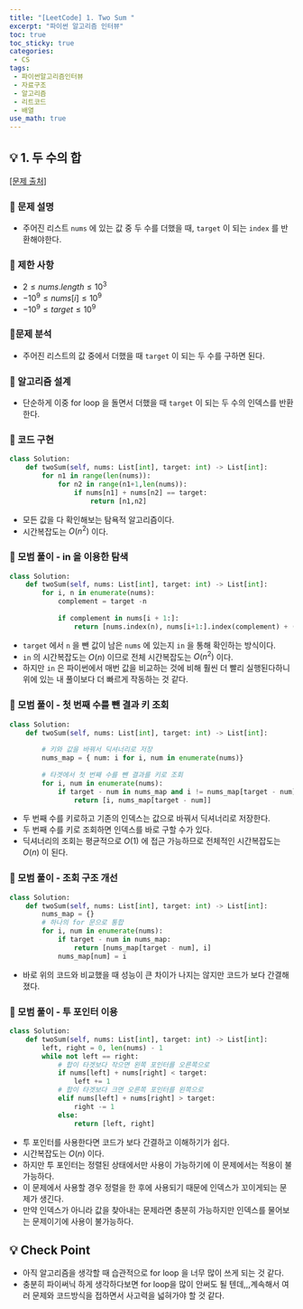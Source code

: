 ```yaml
---
title: "[LeetCode] 1. Two Sum "
excerpt: "파이썬 알고리즘 인터뷰"
toc: true
toc_sticky: true
categories:
 - CS
tags:
 - 파이썬알고리즘인터뷰
 - 자료구조
 - 알고리즘
 - 리트코드
 - 배열
use_math: true
---
```


## &#128161; 1. 두 수의 합
[[문제 출처]](https://leetcode.com/problems/two-sum/)

### &#128204; 문제 설명

- 주어진 리스트 <code>nums</code> 에 있는 값 중 두 수를 더했을 때, <code>target</code> 이 되는 <code>index</code> 를 반환해야한다. 

### &#128204; 제한 사항

- $2 \leq nums.length \leq 10^3$
- $-10^9 \leq nums[i] \leq 10^9$
- $-10^9 \leq target \leq 10^9$



### &#128204;문제 분석

- 주어진 리스트의 값 중에서 더했을 때 <code>target</code> 이 되는 두 수를 구하면 된다. 

### &#128204; 알고리즘 설계

- 단순하게 이중 for loop 을 돌면서 더했을 때 <code>target</code> 이 되는 두 수의 인덱스를 반환한다.

### &#128204; 코드 구현

```python
class Solution:
    def twoSum(self, nums: List[int], target: int) -> List[int]:
        for n1 in range(len(nums)):
            for n2 in range(n1+1,len(nums)):
                if nums[n1] + nums[n2] == target:
                    return [n1,n2]
```

- 모든 값을 다 확인해보는 탐욕적 알고리즘이다.
- 시간복잡도는 $O(n^2)$ 이다.

### &#128204; 모범 풀이 - in 을 이용한 탐색

```python
class Solution:
    def twoSum(self, nums: List[int], target: int) -> List[int]:
        for i, n in enumerate(nums):
            complement = target -n
            
            if complement in nums[i + 1:]:
                return [nums.index(n), nums[i+1:].index(complement) + (i + 1)]
```

- <code>target</code> 에서 <code>n</code> 을 뺀 값이 남은 <code>nums</code> 에 있는지 <code>in</code> 을 통해 확인하는 방식이다.
- <code>in</code> 의 시간복잡도는 $O(n)$ 이므로 전체 시간복잡도는 $O(n^2)$ 이다.
- 하지만 <code>in</code> 은 파이썬에서 매번 값을 비교하는 것에 비해 훨씬 더 빨리 실행된다하니 위에 있는 내 풀이보다 더 빠르게 작동하는 것 같다.

### &#128204; 모범 풀이 - 첫 번째 수를 뺀 결과 키 조회

```python
class Solution:
    def twoSum(self, nums: List[int], target: int) -> List[int]:
        
        # 키와 값을 바꿔서 딕셔너리로 저장
        nums_map = { num: i for i, num in enumerate(nums)}
            
        # 타겟에서 첫 번째 수를 뺀 결과를 키로 조회
        for i, num in enumerate(nums):
            if target - num in nums_map and i != nums_map[target - num]:
                return [i, nums_map[target - num]]

```

- 두 번째 수를 키로하고 기존의 인덱스는 값으로 바꿔서 딕셔너리로 저장한다.
- 두 번째 수를 키로 조회하면 인덱스를 바로 구할 수가 있다.
- 딕셔너리의 조회는 평균적으로 $O(1)$ 에 접근 가능하므로 전체적인 시간복잡도는 $O(n)$ 이 된다.

### &#128204; 모범 풀이 - 조회 구조 개선

```python
class Solution:
    def twoSum(self, nums: List[int], target: int) -> List[int]:
        nums_map = {}
        # 하나의 for 문으로 통합
        for i, num in enumerate(nums):
            if target - num in nums_map:
                return [nums_map[target - num], i]
            nums_map[num] = i
```

- 바로 위의 코드와 비교했을 때 성능이 큰 차이가 나지는 않지만 코드가 보다 간결해졌다.

### &#128204; 모범 풀이 - 투 포인터 이용

```python
class Solution:
    def twoSum(self, nums: List[int], target: int) -> List[int]:
        left, right = 0, len(nums) - 1
        while not left == right:
            # 합이 타겟보다 작으면 왼쪽 포인터를 오른쪽으로
            if nums[left] + nums[right] < target:
                left += 1
            # 합이 타겟보다 크면 오른쪽 포인터를 왼쪽으로
            elif nums[left] + nums[right] > target:
                right -= 1
            else:
                return [left, right]
```

- 투 포인터를 사용한다면 코드가 보다 간결하고 이해하기가 쉽다.
- 시간복잡도는 $O(n)$ 이다.
- 하지만 투 포인터는 정렬된 상태에서만 사용이 가능하기에 이 문제에서는 적용이 불가능하다.
- 이 문제에서 사용할 경우 정렬을 한 후에 사용되기 때문에 인덱스가 꼬이게되는 문제가 생긴다.
- 만약 인덱스가 아니라 값을 찾아내는 문제라면 충분히 가능하지만 인덱스를 물어보는 문제이기에 사용이 불가능하다.



## &#128161; Check Point

- 아직 알고리즘을 생각할 때 습관적으로 for loop 을 너무 많이 쓰게 되는 것 같다.
- 충분히 파이써닉 하게 생각하다보면 for loop을 많이 안써도 될 텐데,,,계속해서 여러 문제와 코드방식을 접하면서 사고력을 넓혀가야 할 것 같다.